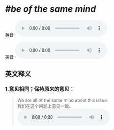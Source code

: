 # ***\#be of the same mind*** 
英音
<audio src="./media/be of the same mind1_AAC.aac" controls="controls"></audio>

美音
<audio src="./media/be of the same mind2_AAC.aac" controls="controls"></audio>



  

英文释义
---
### 1.**意见相同；保持原来的意见：**  

 > We are all of the same mind about this issue.   
 > 我们在这个问题上意见一致。    
<audio src="./media/mind-8.aac" controls="controls"></audio>


